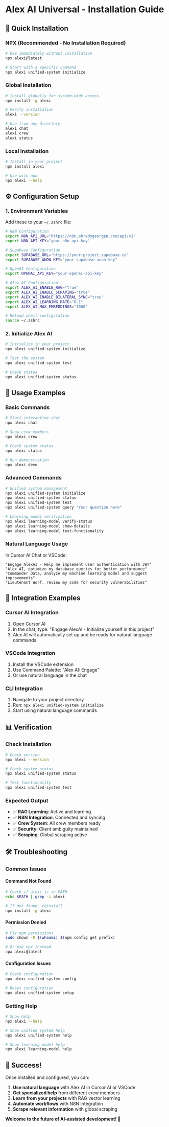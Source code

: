 # Alex AI Universal - Installation Guide

## 🚀 Quick Installation

### NPX (Recommended - No Installation Required)
```bash
# Use immediately without installation
npx alexi@latest

# Start with a specific command
npx alexi unified-system initialize
```

### Global Installation
```bash
# Install globally for system-wide access
npm install -g alexi

# Verify installation
alexi --version

# Use from any directory
alexi chat
alexi crew
alexi status
```

### Local Installation
```bash
# Install in your project
npm install alexi

# Use with npx
npx alexi --help
```

## ⚙️ Configuration Setup

### 1. Environment Variables

Add these to your `~/.zshrc` file:

```bash
# N8N Configuration
export N8N_API_URL="https://n8n.pbradygeorgen.com/api/v1"
export N8N_API_KEY="your-n8n-api-key"

# Supabase Configuration
export SUPABASE_URL="https://your-project.supabase.co"
export SUPABASE_ANON_KEY="your-supabase-anon-key"

# OpenAI Configuration
export OPENAI_API_KEY="your-openai-api-key"

# Alex AI Configuration
export ALEX_AI_ENABLE_RAG="true"
export ALEX_AI_ENABLE_SCRAPING="true"
export ALEX_AI_ENABLE_BILATERAL_SYNC="true"
export ALEX_AI_LEARNING_RATE="0.1"
export ALEX_AI_MAX_EMBEDDINGS="1000"

# Reload shell configuration
source ~/.zshrc
```

### 2. Initialize Alex AI

```bash
# Initialize in your project
npx alexi unified-system initialize

# Test the system
npx alexi unified-system test

# Check status
npx alexi unified-system status
```

## 🎯 Usage Examples

### Basic Commands
```bash
# Start interactive chat
npx alexi chat

# Show crew members
npx alexi crew

# Check system status
npx alexi status

# Run demonstration
npx alexi demo
```

### Advanced Commands
```bash
# Unified system management
npx alexi unified-system initialize
npx alexi unified-system status
npx alexi unified-system test
npx alexi unified-system query "Your question here"

# Learning model verification
npx alexi learning-model verify-status
npx alexi learning-model show-details
npx alexi learning-model test-functionality
```

### Natural Language Usage

In Cursor AI Chat or VSCode:
```
"Engage AlexAI - Help me implement user authentication with JWT"
"Alex AI, optimize my database queries for better performance"
"Commander Data, analyze my machine learning model and suggest improvements"
"Lieutenant Worf, review my code for security vulnerabilities"
```

## 🔧 Integration Examples

### Cursor AI Integration
1. Open Cursor AI
2. In the chat, type: "Engage AlexAI - Initialize yourself in this project"
3. Alex AI will automatically set up and be ready for natural language commands

### VSCode Integration
1. Install the VSCode extension
2. Use Command Palette: "Alex AI: Engage"
3. Or use natural language in the chat

### CLI Integration
1. Navigate to your project directory
2. Run: `npx alexi unified-system initialize`
3. Start using natural language commands

## 📊 Verification

### Check Installation
```bash
# Check version
npx alexi --version

# Check system status
npx alexi unified-system status

# Test functionality
npx alexi unified-system test
```

### Expected Output
- ✅ **RAG Learning**: Active and learning
- ✅ **N8N Integration**: Connected and syncing
- ✅ **Crew System**: All crew members ready
- ✅ **Security**: Client ambiguity maintained
- ✅ **Scraping**: Global scraping active

## 🛠️ Troubleshooting

### Common Issues

#### Command Not Found
```bash
# Check if alexi is in PATH
echo $PATH | grep -i alexi

# If not found, reinstall
npm install -g alexi
```

#### Permission Denied
```bash
# Fix npm permissions
sudo chown -R $(whoami) $(npm config get prefix)

# Or use npx instead
npx alexi@latest
```

#### Configuration Issues
```bash
# Check configuration
npx alexi unified-system config

# Reset configuration
npx alexi unified-system setup
```

### Getting Help
```bash
# Show help
npx alexi --help

# Show unified system help
npx alexi unified-system help

# Show learning model help
npx alexi learning-model help
```

## 🎉 Success!

Once installed and configured, you can:

1. **Use natural language** with Alex AI in Cursor AI or VSCode
2. **Get specialized help** from different crew members
3. **Learn from your projects** with RAG vector learning
4. **Automate workflows** with N8N integration
5. **Scrape relevant information** with global scraping

**Welcome to the future of AI-assisted development! 🖖**







